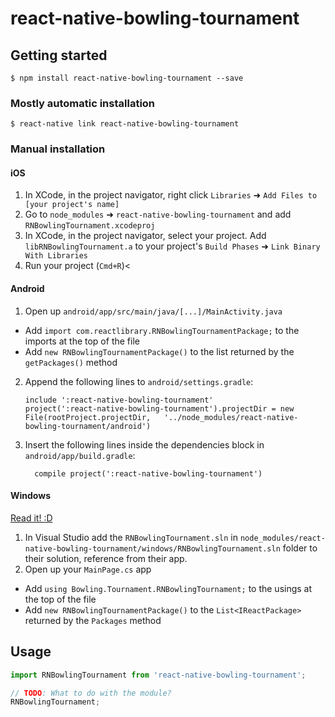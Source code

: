 
# react-native-bowling-tournament

## Getting started

`$ npm install react-native-bowling-tournament --save`

### Mostly automatic installation

`$ react-native link react-native-bowling-tournament`

### Manual installation


#### iOS

1. In XCode, in the project navigator, right click `Libraries` ➜ `Add Files to [your project's name]`
2. Go to `node_modules` ➜ `react-native-bowling-tournament` and add `RNBowlingTournament.xcodeproj`
3. In XCode, in the project navigator, select your project. Add `libRNBowlingTournament.a` to your project's `Build Phases` ➜ `Link Binary With Libraries`
4. Run your project (`Cmd+R`)<

#### Android

1. Open up `android/app/src/main/java/[...]/MainActivity.java`
  - Add `import com.reactlibrary.RNBowlingTournamentPackage;` to the imports at the top of the file
  - Add `new RNBowlingTournamentPackage()` to the list returned by the `getPackages()` method
2. Append the following lines to `android/settings.gradle`:
  	```
  	include ':react-native-bowling-tournament'
  	project(':react-native-bowling-tournament').projectDir = new File(rootProject.projectDir, 	'../node_modules/react-native-bowling-tournament/android')
  	```
3. Insert the following lines inside the dependencies block in `android/app/build.gradle`:
  	```
      compile project(':react-native-bowling-tournament')
  	```

#### Windows
[Read it! :D](https://github.com/ReactWindows/react-native)

1. In Visual Studio add the `RNBowlingTournament.sln` in `node_modules/react-native-bowling-tournament/windows/RNBowlingTournament.sln` folder to their solution, reference from their app.
2. Open up your `MainPage.cs` app
  - Add `using Bowling.Tournament.RNBowlingTournament;` to the usings at the top of the file
  - Add `new RNBowlingTournamentPackage()` to the `List<IReactPackage>` returned by the `Packages` method


## Usage
```javascript
import RNBowlingTournament from 'react-native-bowling-tournament';

// TODO: What to do with the module?
RNBowlingTournament;
```
  